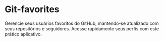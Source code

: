 # Git-favorites
Gerencie seus usuários favoritos do GitHub, mantendo-se atualizado com seus repositórios e seguidores. Acesse rapidamente seus perfis com este prático aplicativo.
